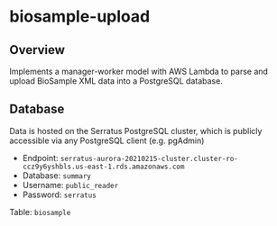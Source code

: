 # biosample-upload

## Overview

Implements a manager-worker model with AWS Lambda to parse and upload BioSample XML data into a PostgreSQL database.

## Database

Data is hosted on the Serratus PostgreSQL cluster, which is publicly accessible via any PostgreSQL client (e.g. pgAdmin)

- Endpoint: `serratus-aurora-20210215-cluster.cluster-ro-ccz9y6yshbls.us-east-1.rds.amazonaws.com`
- Database: `summary`
- Username: `public_reader`
- Password: `serratus`

Table: `biosample`
